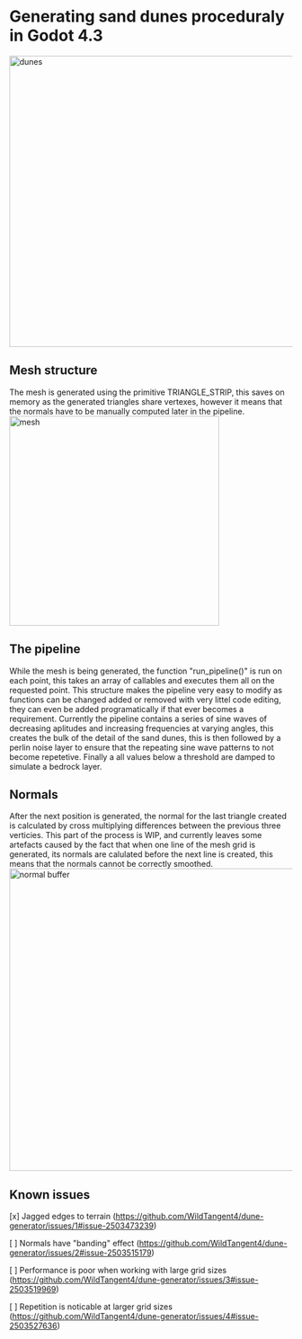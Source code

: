 # Generating sand dunes proceduraly in Godot 4.3
<img width="518" alt="dunes" src="https://github.com/user-attachments/assets/0cbd4868-a5cd-4e5f-aa19-0c0780b14a3d">

## Mesh structure
The mesh is generated using the primitive TRIANGLE_STRIP, this saves on memory as the generated triangles share vertexes, however it means that the normals have to be manually computed later in the pipeline.
<br>
<img width="373" alt="mesh" src="https://github.com/user-attachments/assets/0da081db-e04b-48b5-b71b-51946aa9eba2">
## The pipeline
While the mesh is being generated, the function "run_pipeline()" is run on each point, this takes an array of callables and executes them all on the requested point. This structure makes the pipeline very easy to modify as functions can be changed added or removed with very littel code editing, they can even be added programatically if that ever becomes a requirement. Currently the pipeline contains a series of sine waves of decreasing aplitudes and increasing frequencies at varying angles, this creates the bulk of the detail of the sand dunes, this is then followed by a perlin noise layer to ensure that the repeating sine wave patterns to not become repetetive. Finally a all values below a threshold are damped to simulate a bedrock layer.
## Normals
After the next position is generated, the normal for the last triangle created is calculated by cross multiplying differences between the previous three verticies. This part of the process is WIP, and currently leaves some artefacts caused by the fact that when one line of the mesh grid is generated, its normals are calulated before the next line is created, this means that the normals cannot be correctly smoothed.
<br>
<img width="538" alt="normal buffer" src="https://github.com/user-attachments/assets/caecb2d2-b3de-4185-89cd-ee51513dd994">

## Known issues
[x] Jagged edges to terrain (https://github.com/WildTangent4/dune-generator/issues/1#issue-2503473239)

[ ] Normals have "banding" effect (https://github.com/WildTangent4/dune-generator/issues/2#issue-2503515179)

[ ] Performance is poor when working with large grid sizes (https://github.com/WildTangent4/dune-generator/issues/3#issue-2503519969)

[ ] Repetition is noticable at larger grid sizes (https://github.com/WildTangent4/dune-generator/issues/4#issue-2503527636)
